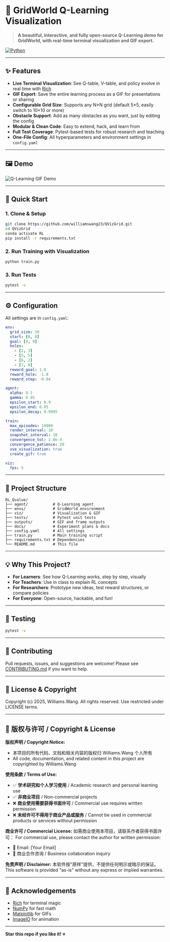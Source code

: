 # 🚀 GridWorld Q-Learning Visualization

> **A beautiful, interactive, and fully open-source Q-Learning demo for GridWorld, with real-time terminal visualization and GIF export.**

[![Python](https://img.shields.io/badge/Python-3.8+-blue.svg)](https://python.org)

---

## ✨ Features

- **Live Terminal Visualization**: See Q-table, V-table, and policy evolve in real time with [Rich](https://github.com/Textualize/rich)
- **GIF Export**: Save the entire learning process as a GIF for presentations or sharing
- **Configurable Grid Size**: Supports any N×N grid (default 5×5, easily switch to 10×10 or more)
- **Obstacle Support**: Add as many obstacles as you want, just by editing the config
- **Modular & Clean Code**: Easy to extend, hack, and learn from
- **Full Test Coverage**: Pytest-based tests for robust research and teaching
- **One-File Config**: All hyperparameters and environment settings in `config.yaml`

---

## 🖼️ Demo

![Q-Learning GIF Demo](fig/q_evolution.gif)

---

## 🏁 Quick Start

### 1. Clone & Setup

```bash
git clone https://github.com/williamswang23/QVizGrid.git
cd QVizGrid
conda activate RL
pip install -r requirements.txt
```

### 2. Run Training with Visualization

```bash
python train.py
```

### 3. Run Tests

```bash
pytest -v
```

---

## ⚙️ Configuration

All settings are in `config.yaml`:

```yaml
env:
  grid_size: 10
  start: [0, 0]
  goal: [9, 9]
  holes:
    - [2, 3]
    - [5, 5]
    - [6, 2]
    - [7, 8]
  reward_goal: 1.0
  reward_hole: -1.0
  reward_step: -0.04

agent:
  alpha: 0.1
  gamma: 0.95
  epsilon_start: 0.9
  epsilon_end: 0.05
  epsilon_decay: 0.9995

train:
  max_episodes: 10000
  render_interval: 10
  snapshot_interval: 10
  convergence_tol: 1.0e-4
  convergence_patience: 20
  use_visualization: true
  create_gif: true

viz:
  fps: 5
```

---

## 📂 Project Structure

```
RL_Qvalue/
├── agent/           # Q-Learning agent
├── envs/            # GridWorld environment
├── viz/             # Visualization & GIF
├── tests/           # Pytest unit tests
├── outputs/         # GIF and frame outputs
├── docs/            # Experiment plans & docs
├── config.yaml      # All settings
├── train.py         # Main training script
├── requirements.txt # Dependencies
└── README.md        # This file
```

---

## 💡 Why This Project?

- **For Learners**: See how Q-Learning works, step by step, visually
- **For Teachers**: Use in class to explain RL concepts
- **For Researchers**: Prototype new ideas, test reward structures, or compare policies
- **For Everyone**: Open-source, hackable, and fun!

---

## 🧪 Testing

```bash
pytest -v
```

---

## 🤝 Contributing

Pull requests, issues, and suggestions are welcome! Please see [CONTRIBUTING.md](CONTRIBUTING.md) if you want to help.

---

## 📄 License & Copyright

Copyright (c) 2025, Williams.Wang. All rights reserved. Use restricted under LICENSE terms.

---

## 📄 版权与许可 / Copyright & License

**版权声明 / Copyright Notice:**
- 本项目的所有代码、文档和相关内容的版权归 Williams.Wang 个人所有
- All code, documentation, and related content in this project are copyrighted by Williams.Wang

**使用条款 / Terms of Use:**
- ✅ **学术研究和个人学习使用** / Academic research and personal learning use
- ✅ **非商业项目** / Non-commercial projects  
- ❌ **商业使用需要获得书面许可** / Commercial use requires written permission
- ❌ **未经许可不得用于商业产品或服务** / Cannot be used in commercial products or services without permission

**商业许可 / Commercial License:**
如需商业使用本项目，请联系作者获得书面许可：
For commercial use, please contact the author for written permission:
- 📧 Email: [Your Email]
- 💼 商业合作咨询 / Business collaboration inquiry

**免责声明 / Disclaimer:**
本软件按"原样"提供，不提供任何明示或暗示的保证。
This software is provided "as-is" without any express or implied warranties.

---

## 🙏 Acknowledgements

- [Rich](https://github.com/Textualize/rich) for terminal magic
- [NumPy](https://numpy.org/) for fast math
- [Matplotlib](https://matplotlib.org/) for GIFs
- [ImageIO](https://imageio.readthedocs.io/) for animation

---

**Star this repo if you like it! ⭐️** 